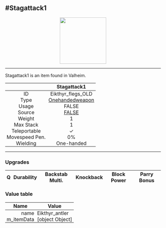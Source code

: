 <meta property="og:title" content="Stagattack1 - MoreValheim" /><meta property="og:type" content="website" /><meta property="og:image" content="/assets/stagattack1.png" /><meta property="og:description" content="Stagattack1 is an item found in Valheim." /><meta name="theme-color" content="#546D78"><meta name="twitter:card" content="summary_large_image">
#Stagattack1
-------------
<style>img {width:20px;}.tb {width:150px;display: block;margin-left: auto;margin-right: auto;}</style>

<style>.md-typeset table:not([class]) th:not([align]) {min-width:unset!important;}</style>
<style>td{padding:0em 0.3em!important;text-align:center!important;border-left:.05rem solid var(--md-default-fg-color--lightest)}</style>

<style>th{padding:0.1em 0.3em!important;text-align:center!important;font-weight:bold}</style>

<style>pre{text-align:right!important}</style>
<style>table tr td:first-child {border-left: 0;};</style>

<figure><img src="/assets/stagattack1.png" class="tb" /><figcaption><small></small></figcaption></figure>

-------------

Stagattack1 is an item found in Valheim.

|        | Stagattack1              |
| ----------- | ------------------------------------ |
| ID |Eikthyr_flegs_OLD
| Type | [Onehandedweapon](../../types/onehandedweapon)
| Usage | FALSE<br>
| Source | [FALSE](../../items/false)
| Weight | 1 |
| Max Stack | 1 |
| Teleportable | ✓
| Movespeed Pen. | 0%
| Wielding | One-handed


-------------

### Upgrades
| Q | Durability | Backstab Multi. | Knockback | Block Power | Parry Bonus
| - | - | - | - | - | - 


### Value table
| Name | Value
| - | - |
| <div style="text-align:right">name</div> | <div style="text-align:left">Eikthyr_antler</div> | 
| <div style="text-align:right">m_itemData</div> | <div style="text-align:left">[object Object]</div> | 